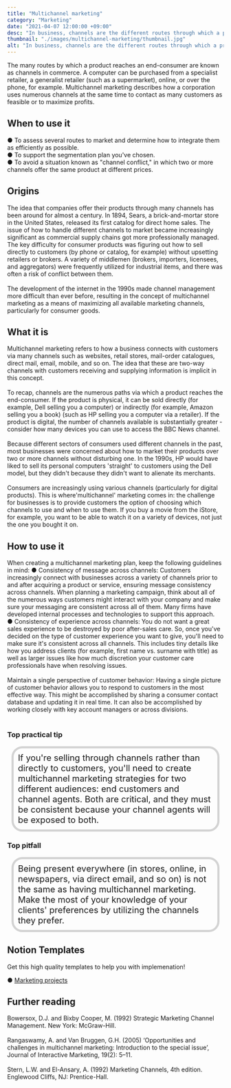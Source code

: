 ```yaml
---
title: "Multichannel marketing"
category: "Marketing"
date: "2021-04-07 12:00:00 +09:00"
desc: "In business, channels are the different routes through which a product reaches an end-consumer"
thumbnail: "./images/multichannel-marketing/thumbnail.jpg"
alt: "In business, channels are the different routes through which a product reaches an end-consumer emotions."
---
```


The many routes by which a product reaches an end-consumer are known as channels in commerce. A computer can be purchased from a specialist retailer, a generalist retailer (such as a supermarket), online, or over the phone, for example. Multichannel marketing describes how a corporation uses numerous channels at the same time to contact as many customers as feasible or to maximize profits. <br>

## When to use it

● To assess several routes to market and determine how to integrate them as efficiently as possible. <br>
● To support the segmentation plan you've chosen.<br>
● To avoid a situation known as "channel conflict," in which two or more channels offer the same product at different prices.<br>

## Origins
The idea that companies offer their products through many channels has been around for almost a century. In 1894, Sears, a brick-and-mortar store in the United States, released its first catalog for direct home sales. The issue of how to handle different channels to market became increasingly significant as commercial supply chains got more professionally managed. The key difficulty for consumer products was figuring out how to sell directly to customers (by phone or catalog, for example) without upsetting retailers or brokers. A variety of middlemen (brokers, importers, licensees, and aggregators) were frequently utilized for industrial items, and there was often a risk of conflict between them. <br><br>
The development of the internet in the 1990s made channel management more difficult than ever before, resulting in the concept of multichannel marketing as a means of maximizing all available marketing channels, particularly for consumer goods. <br>

## What it is
Multichannel marketing refers to how a business connects with customers via many channels such as websites, retail stores, mail-order catalogues, direct mail, email, mobile, and so on. The idea that these are two-way channels with customers receiving and supplying information is implicit in this concept. <br><br>
To recap, channels are the numerous paths via which a product reaches the end-consumer. If the product is physical, it can be sold directly (for example, Dell selling you a computer) or indirectly (for example, Amazon selling you a book) (such as HP selling you a computer via a retailer). If the product is digital, the number of channels available is substantially greater - consider how many devices you can use to access the BBC News channel. <br><br>
Because different sectors of consumers used different channels in the past, most businesses were concerned about how to market their products over two or more channels without disturbing one. In the 1990s, HP would have liked to sell its personal computers 'straight' to customers using the Dell model, but they didn't because they didn't want to alienate its merchants. <br><br>
Consumers are increasingly using various channels (particularly for digital products). This is where'multichannel' marketing comes in: the challenge for businesses is to provide customers the option of choosing which channels to use and when to use them. If you buy a movie from the iStore, for example, you want to be able to watch it on a variety of devices, not just the one you bought it on. <br>

## How to use it
When creating a multichannel marketing plan, keep the following guidelines in mind:
● Consistency of message across channels: Customers increasingly connect with businesses across a variety of channels prior to and after acquiring a product or service, ensuring message consistency across channels. When planning a marketing campaign, think about all of the numerous ways customers might interact with your company and make sure your messaging are consistent across all of them. Many firms have developed internal processes and technologies to support this approach. <br>
● Consistency of experience across channels: You do not want a great sales experience to be destroyed by poor after-sales care. So, once you've decided on the type of customer experience you want to give, you'll need to make sure it's consistent across all channels. This includes tiny details like how you address clients (for example, first name vs. surname with title) as well as larger issues like how much discretion your customer care professionals have when resolving issues. <br><br>
Maintain a single perspective of customer behavior: Having a single picture of customer behavior allows you to respond to customers in the most effective way. This might be accomplished by sharing a consumer contact database and updating it in real time. It can also be accomplished by working closely with key account managers or across divisions. <br><br>

### Top practical tip
<div style="background:transparent;
            border-radius: 25px; 
            font-size: 20px; 
            padding: 10px; 
            border: 5px solid lightgray; 
            margin: 10px;">If you're selling through channels rather than directly to customers, you'll need to create multichannel marketing strategies for two different audiences: end customers and channel agents. Both are critical, and they must be consistent because your channel agents will be exposed to both.<br></div>

### Top pitfall
<div style="background:transparent;
            border-radius: 25px; 
            font-size: 20px; 
            padding: 10px; 
            border: 5px solid lightgray; 
            margin: 10px;">
Being present everywhere (in stores, online, in newspapers, via direct email, and so on) is not the same as having multichannel marketing. Make the most of your knowledge of your clients' preferences by utilizing the channels they prefer.<br></div>

## Notion Templates
Get this high quality templates to help you with implemenation!

● [Marketing projects](https://keymodels.gumroad.com/l/Marketingprojects)

## Further reading
Bowersox, D.J. and Bixby Cooper, M. (1992) Strategic Marketing Channel Management. New York: McGraw-Hill.<br><br>
Rangaswamy, A. and Van Bruggen, G.H. (2005) ‘Opportunities and challenges in multichannel marketing: Introduction to the special issue’, Journal of Interactive Marketing, 19(2): 5–11.<br><br>
Stern, L.W. and El-Ansary, A. (1992) Marketing Channels, 4th edition. Englewood Cliffs, NJ: Prentice-Hall.<br><br>
